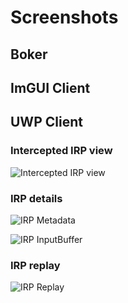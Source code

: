 # Screenshots

## Boker

## ImGUI Client

## UWP Client

### Intercepted IRP view

![Intercepted IRP view](https://i.imgur.com/xMOIIhC.png)

### IRP details

![IRP Metadata](https://i.imgur.com/zmh2QAw.png)

![IRP InputBuffer](https://i.imgur.com/j0W9ljL.png)

### IRP replay

![IRP Replay](https://i.imgur.com/9Ybq27G.png)

